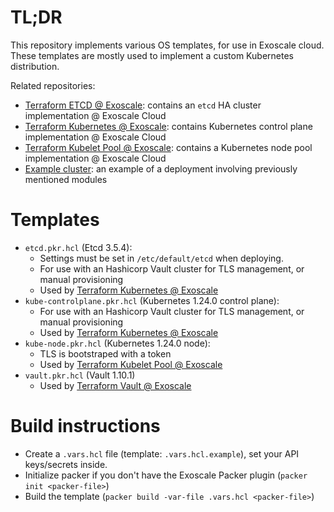 # TL;DR

This repository implements various OS templates, for use in Exoscale cloud.
These templates are mostly used to implement a custom Kubernetes distribution.

Related repositories:
- [Terraform ETCD @ Exoscale](https://github.com/PhilippeChepy/terraform-exoscale-etcd): contains an `etcd` HA cluster implementation @ Exoscale Cloud
- [Terraform Kubernetes @ Exoscale](https://github.com/PhilippeChepy/terraform-exoscale-kubernetes): contains Kubernetes control plane implementation @ Exoscale Cloud
- [Terraform Kubelet Pool @ Exoscale](https://github.com/PhilippeChepy/terraform-exoscale-kubelet-pool): contains a Kubernetes node pool implementation @ Exoscale Cloud
- [Example cluster](https://github.com/PhilippeChepy/kubernetes-exoscale-demo): an example of a deployment involving previously mentioned modules

# Templates

- `etcd.pkr.hcl` (Etcd 3.5.4):
    - Settings must be set in `/etc/default/etcd` when deploying.
    - For use with an Hashicorp Vault cluster for TLS management, or manual provisioning
    - Used by [Terraform Kubernetes @ Exoscale](https://github.com/PhilippeChepy/terraform-exoscale-kubernetes)
- `kube-controlplane.pkr.hcl` (Kubernetes 1.24.0 control plane):
    - For use with an Hashicorp Vault cluster for TLS management, or manual provisioning
    - Used by [Terraform Kubernetes @ Exoscale](https://github.com/PhilippeChepy/terraform-exoscale-kubernetes)
- `kube-node.pkr.hcl` (Kubernetes 1.24.0 node):
    - TLS is bootstraped with a token
    - Used by [Terraform Kubelet Pool @ Exoscale](https://github.com/PhilippeChepy/terraform-exoscale-kubelet-pool)
- `vault.pkr.hcl` (Vault 1.10.1)
    - Used by [Terraform Vault @ Exoscale](https://github.com/PhilippeChepy/terraform-exoscale-vault)

# Build instructions

- Create a `.vars.hcl` file (template: `.vars.hcl.example`), set your API keys/secrets inside.
- Initialize packer if you don't have the Exoscale Packer plugin (`packer init <packer-file>`)
- Build the template (`packer build -var-file .vars.hcl <packer-file>`)
